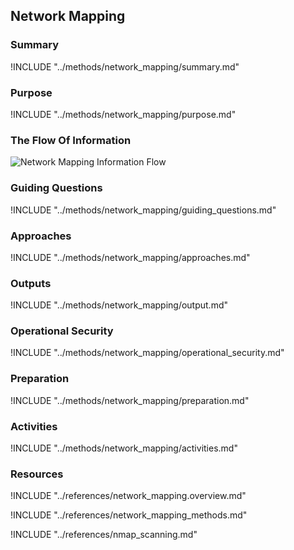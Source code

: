 ## Network Mapping

### Summary
!INCLUDE "../methods/network_mapping/summary.md"

### Purpose
!INCLUDE "../methods/network_mapping/purpose.md"

### The Flow Of Information
![Network Mapping Information Flow](images/info_flows/network_mapping.svg)

### Guiding Questions
!INCLUDE "../methods/network_mapping/guiding_questions.md"

### Approaches
!INCLUDE "../methods/network_mapping/approaches.md"

### Outputs
!INCLUDE "../methods/network_mapping/output.md"

### Operational Security
!INCLUDE "../methods/network_mapping/operational_security.md"

### Preparation
!INCLUDE "../methods/network_mapping/preparation.md"

### Activities

!INCLUDE "../methods/network_mapping/activities.md"

### Resources
<div class="greybox">
!INCLUDE "../references/network_mapping.overview.md"

!INCLUDE "../references/network_mapping_methods.md"

!INCLUDE "../references/nmap_scanning.md"

</div>